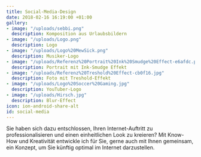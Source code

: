 ```yaml
---
title: Social-Media-Design
date: 2018-02-16 16:19:00 +01:00
gallery:
- image: "/uploads/sebbi.png"
  description: Komposition aus Urlaubsbildern
- image: "/uploads/Logo.png"
  description: Logo
- image: "/uploads/Logo%20MewSick.png"
  description: Musiker-Logo
- image: "/uploads/Referenz%20Portrait%20Ink%20Smudge%20Effect-e6afdc.png"
  description: Portrait mit Ink-Smudge Effekt
- image: "/uploads/Referenz%20Treshold%20Effect-cb0f16.jpg"
  description: Foto mit Treshold-Effekt
- image: "/uploads/Logo%20Soccer%20Gaming.jpg"
  description: YouTuber-Logo
- image: "/uploads/Hirsch.jpg"
  description: Blur-Effect
icon: ion-android-share-alt
id: social-media
---
```


Sie haben sich dazu entschlossen, Ihren Internet-Auftritt zu professionalisieren und einen einheitlichen Look zu kreieren? Mit Know-How und Kreativität entwickle ich für Sie, gerne auch mit Ihnen gemeinsam, ein Konzept, um Sie künftig optimal im Internet darzustellen.
